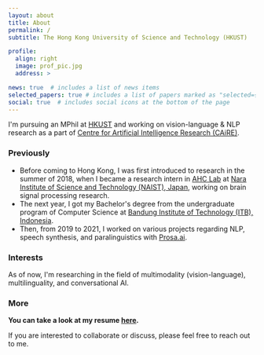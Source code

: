 ```yaml
---
layout: about
title: About
permalink: /
subtitle: The Hong Kong University of Science and Technology (HKUST)

profile:
  align: right
  image: prof_pic.jpg
  address: >

news: true  # includes a list of news items
selected_papers: true # includes a list of papers marked as "selected={true}"
social: true  # includes social icons at the bottom of the page
---
```


I'm pursuing an MPhil at [HKUST](https://hkust.edu.hk/) and working on vision-language & NLP research as a part of [Centre for Artificial Intelligence Research (CAiRE)](https://pascale.home.ece.ust.hk/team.html).

### Previously

- Before coming to Hong Kong, I was first introduced to research in the summer of 2018, when I became a research intern in [AHC Lab](https://ahcweb01.naist.jp/en/) at [Nara Institute of Science and Technology (NAIST), Japan](http://www.naist.jp/en/), working on brain signal processing research.
- The next year, I got my Bachelor's degree from the undergraduate program of Computer Science at [Bandung Institute of Technology (ITB), Indonesia](https://itb.ac.id/).
- Then, from 2019 to 2021, I worked on various projects regarding NLP, speech synthesis, and paralinguistics with [Prosa.ai](https://prosa.ai/).

### Interests

As of now, I'm researching in the field of multimodality (vision-language), multilinguality, and conversational AI.

### More

<b>You can take a look at my resume [here](https://docs.google.com/document/d/e/2PACX-1vSs4CjiW0KRCA36m4_k3vFfwi3v_3h11_7IAetpNpyXZw_rBtG-y4H9cgbTZRqN0xd2FZbfFGHNPaMY/pub).</b>

If you are interested to collaborate or discuss, please feel free to reach out to me.